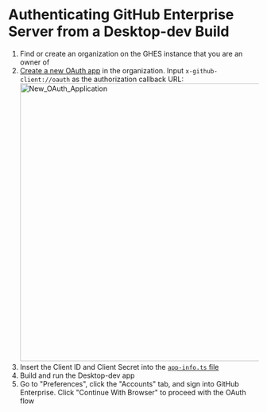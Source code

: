 # Authenticating GitHub Enterprise Server from a Desktop-dev Build

1. Find or create an organization on the GHES instance that you are an owner of
1. [Create a new OAuth app](https://developer.github.com/apps/building-oauth-apps/creating-an-oauth-app/) in the organization. Input `x-github-client://oauth` as the authorization callback URL:
   <img width="558" alt="New_OAuth_Application" src="https://user-images.githubusercontent.com/7910250/63631725-2ffd8200-c5e0-11e9-92e4-b2e5b61d9c89.png">
1. Insert the Client ID and Client Secret into the [`app-info.ts` file](https://github.com/desktop/desktop/blob/e3991a8c73ab10ca12fcad23f7e367707051d985/app/app-info.ts#L28-L31)
1. Build and run the Desktop-dev app
1. Go to "Preferences", click the "Accounts" tab, and sign into GitHub Enterprise. Click "Continue With Browser" to proceed with the OAuth flow

